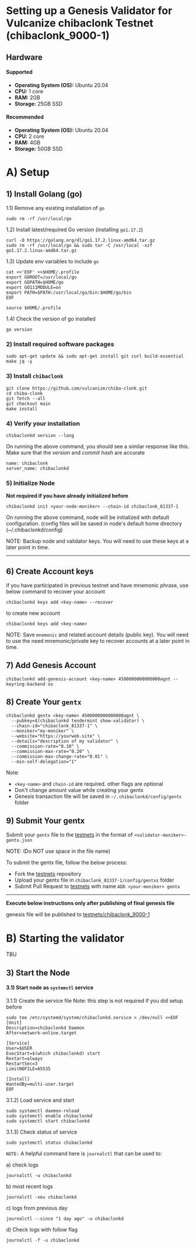 # Setting up a Genesis Validator for Vulcanize chibaclonk Testnet (chibaclonk_9000-1)

Hardware
---

#### Supported

- **Operating System (OS):** Ubuntu 20.04
- **CPU:** 1 core
- **RAM:** 2GB
- **Storage:** 25GB SSD

#### Recommended

- **Operating System (OS):** Ubuntu 20.04
- **CPU:** 2 core
- **RAM:** 4GB
- **Storage:** 50GB SSD

# A) Setup

## 1) Install Golang (go)

1.1) Remove any existing installation of `go`

```
sudo rm -rf /usr/local/go
```

1.2) Install latest/required Go version (installing `go1.17.2`)

```
curl -O https://golang.org/dl/go1.17.2.linux-amd64.tar.gz
sudo rm -rf /usr/local/go && sudo tar -C /usr/local -xzf go1.17.2.linux-amd64.tar.gz
```

1.3) Update env variables to include `go`

```
cat <<'EOF' >>$HOME/.profile
export GOROOT=/usr/local/go
export GOPATH=$HOME/go
export GO111MODULE=on
export PATH=$PATH:/usr/local/go/bin:$HOME/go/bin
EOF

source $HOME/.profile
```

1.4) Check the version of go installed

```
go version
```

### 2) Install required software packages

```
sudo apt-get update && sudo apt-get install git curl build-essential make jq -y
```

### 3) Install `chibaclonk`

```
git clone https://github.com/vulcanize/chiba-clonk.git
cd chiba-clonk
git fetch --all
git checkout main
make install
```

### 4) Verify your installation

```
chibaclonkd version --long
```

On running the above command, you should see a similar response like this. Make sure that the *version* and *commit
hash* are accurate

```
name: chibaclonk
server_name: chibaclonkd
```

### 5) Initialize Node

**Not required if you have already initialized before**

```
chibaclonkd init <your-node-moniker> --chain-id chibaclonk_81337-1
```

On running the above command, node will be initialized with default configuration. (config files will be saved in node's
default home directory (~/.chibaclonkd/config)

NOTE: Backup node and validator keys. You will need to use these keys at a later point in time.

---

## 6) Create Account keys

if you have participated in previous testnet and have mnemonic phrase, use below command to recover your account

```
chibaclonkd keys add <key-name> --recover
```

to create new account

```
chibaclonkd keys add <key-name>
```

NOTE: Save `mnemonic` and related account details (public key). You will need to use the need mnemonic/private key to
recover accounts at a later point in time.

## 7) Add Genesis Account

```
chibaclonkd add-genesis-account <key-name> 4500000000000000agnt --keyring-backend os
```

## 8) Create Your `gentx`

```
chibaclonkd gentx <key-name> 4500000000000000agnt \
  --pubkey=$(chibaclonkd tendermint show-validator) \
  --chain-id="chibaclonk_81337-1" \
  --moniker="my-moniker" \
  --website="https://yourweb.site" \
  --details="description of my validator" \
  --commission-rate="0.10" \
  --commission-max-rate="0.20" \
  --commission-max-change-rate="0.01" \
  --min-self-delegation="1" 
```    

Note:

- `<key-name>` and `chain-id` are required. other flags are optional
- Don't change amount value while creating your gentx
- Genesis transaction file will be saved in `~/.chibaclonkd/config/gentx` folder

## 9) Submit Your gentx

Submit your `gentx` file to the [testnets]() in the format of
`<validator-moniker>-gentx.json`

NOTE: (Do NOT use space in the file name)

To submit the gentx file, follow the below process:

- Fork the [testnets]() repository
- Upload your gentx file in `chibaclonk_81337-1/config/gentxs` folder
- Submit Pull Request to [testnets]() with name `ADD <your-moniker> gentx`

---

**Execute below instructions only after publishing of final genesis file**

genesis file will be published to [testnets/chibaclonk_9000-1]()

# B) Starting the validator

TBU

## 3) Start the Node

#### 3.1) Start node as `systemctl` service

3.1.1) Create the service file Note: this step is not required if you did setup before

```
sudo tee /etc/systemd/system/chibaclonkd.service > /dev/null <<EOF
[Unit]
Description=chibaclonkd Daemon
After=network-online.target

[Service]
User=$USER
ExecStart=$(which chibaclonkd) start
Restart=always
RestartSec=3
LimitNOFILE=65535

[Install]
WantedBy=multi-user.target
EOF
```

3.1.2) Load service and start

```
sudo systemctl daemon-reload
sudo systemctl enable chibaclonkd
sudo systemctl start chibaclonkd
```

3.1.3) Check status of service

```
sudo systemctl status chibaclonkd
```

`NOTE:`
A helpful command here is `journalctl` that can be used to:

a) check logs

  ```
  journalctl -u chibaclonkd
  ```

b) most recent logs

  ```
  journalctl -xeu chibaclonkd
  ```

c) logs from previous day

  ```
  journalctl --since "1 day ago" -u chibaclonkd
  ```

d) Check logs with follow flag

  ```
  journalctl -f -u chibaclonkd
  ```